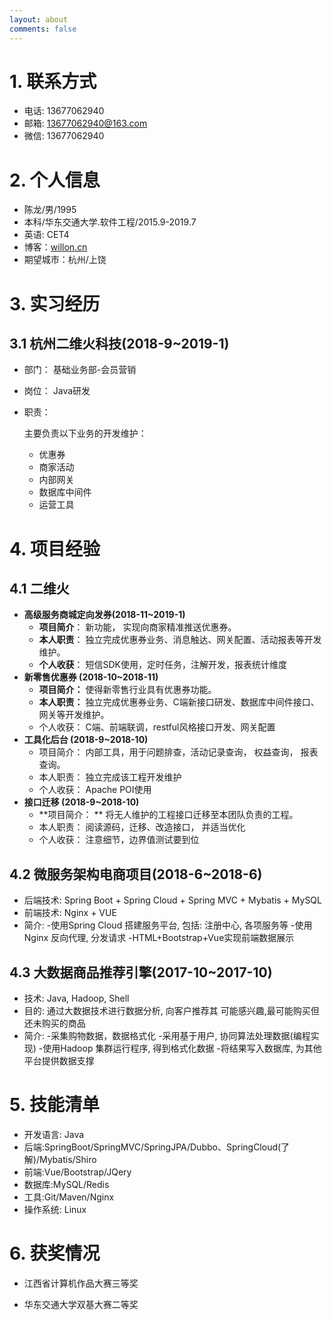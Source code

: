 ```yaml
---
layout: about
comments: false
---
```


# 1. 联系方式

- 电话:  13677062940 
- 邮箱:  13677062940@163.com
- 微信:  13677062940

# 2. 个人信息

- 陈龙/男/1995
- 本科/华东交通大学.软件工程/2015.9-2019.7 
- 英语: CET4 
- 博客：[willon.cn](https://willon.cn)
- 期望城市：杭州/上饶

# 3. 实习经历

##  3.1 杭州二维火科技(2018-9~2019-1)

- 部门： 基础业务部-会员营销

- 岗位：  Java研发

- 职责： 

  主要负责以下业务的开发维护：

  - 优惠券
  - 商家活动
  - 内部网关
  - 数据库中间件
  - 运营工具









# 4. 项目经验

## 4.1 二维火

- **高级服务商城定向发券(2018-11~2019-1)**
  - **项目简介**： 新功能， 实现向商家精准推送优惠券。
  - **本人职责**： 独立完成优惠券业务、消息触达、网关配置、活动报表等开发维护。
  - **个人收获**： 短信SDK使用，定时任务，注解开发，报表统计维度
- **新零售优惠券 (2018-10~2018-11)**
  - **项目简介：**  使得新零售行业具有优惠券功能。
  - **本人职责：**  独立完成优惠券业务、C端新接口研发、数据库中间件接口、网关等开发维护。
  - 个人收获： C端、前端联调，restful风格接口开发、网关配置
- **工具化后台 (2018-9~2018-10)**
  - 项目简介： 内部工具，用于问题排查，活动记录查询， 权益查询，  报表查询。
  - 本人职责： 独立完成该工程开发维护
  - 个人收获：  Apache POI使用
- **接口迁移  (2018-9~2018-10)**
  - **项目简介： ** 将无人维护的工程接口迁移至本团队负责的工程。
  - 本人职责： 阅读源码，迁移、改造接口， 并适当优化
  - 个人收获：  注意细节，边界值测试要到位

##  4.2 微服务架构电商项目(2018-6~2018-6)

* 后端技术: Spring Boot + Spring Cloud + Spring MVC + Mybatis + MySQL 
* 前端技术: Nginx + VUE  
* 简介: 
    -使用Spring Cloud 搭建服务平台, 包括: 注册中心, 各项服务等 
    -使用Nginx 反向代理, 分发请求 
    -HTML+Bootstrap+Vue实现前端数据展示 

## 4.3 大数据商品推荐引擎(2017-10~2017-10)

* 技术: Java, Hadoop, Shell
* 目的: 通过大数据技术进行数据分析, 向客户推荐其 可能感兴趣,最可能购买但还未购买的商品
* 简介:
    -采集购物数据，数据格式化
    -采用基于用户, 协同算法处理数据(编程实现)
    -使用Hadoop 集群运行程序, 得到格式化数据 
    -将结果写入数据库, 为其他平台提供数据支撑 

# 5. 技能清单

* 开发语言: Java 
* 后端:SpringBoot/SpringMVC/SpringJPA/Dubbo、SpringCloud(了解)/Mybatis/Shiro
* 前端:Vue/Bootstrap/JQery
* 数据库:MySQL/Redis
* 工具:Git/Maven/Nginx
* 操作系统: Linux 

# 6. 获奖情况

* 江西省计算机作品大赛三等奖 

* 华东交通大学双基大赛二等奖 